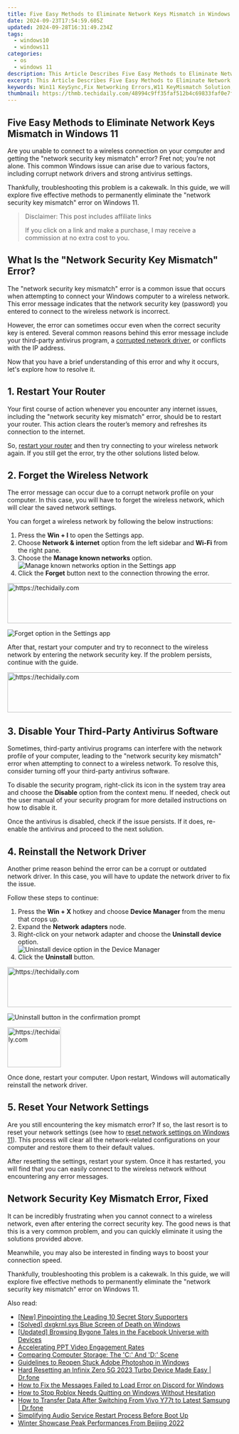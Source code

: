 ```yaml
---
title: Five Easy Methods to Eliminate Network Keys Mismatch in Windows 11
date: 2024-09-23T17:54:59.605Z
updated: 2024-09-28T16:31:49.234Z
tags:
  - windows10
  - windows11
categories:
  - os
  - windows 11
description: This Article Describes Five Easy Methods to Eliminate Network Keys Mismatch in Windows 11
excerpt: This Article Describes Five Easy Methods to Eliminate Network Keys Mismatch in Windows 11
keywords: Win11 KeySync,Fix Networking Errors,W11 KeyMismatch Solution,Eliminate Keysync Issue,Windows 11 KeySync Tips,Remove Networking Mismatch,Methods for Win11 Keyfix
thumbnail: https://thmb.techidaily.com/48994c9ff35faf512b4c69833faf0e7ff28b80b0df78e2f2b0d58f413fb2991f.jpg
---
```


## Five Easy Methods to Eliminate Network Keys Mismatch in Windows 11

 Are you unable to connect to a wireless connection on your computer and getting the "network security key mismatch" error? Fret not; you're not alone. This common Windows issue can arise due to various factors, including corrupt network drivers and strong antivirus settings.

 Thankfully, troubleshooting this problem is a cakewalk. In this guide, we will explore five effective methods to permanently eliminate the "network security key mismatch" error on Windows 11\.

>  Disclaimer: This post includes affiliate links
>
>  If you click on a link and make a purchase, I may receive a commission at no extra cost to you.
>

## What Is the "Network Security Key Mismatch" Error?

 The "network security key mismatch" error is a common issue that occurs when attempting to connect your Windows computer to a wireless network. This error message indicates that the network security key (password) you entered to connect to the wireless network is incorrect.

 However, the error can sometimes occur even when the correct security key is entered. Several common reasons behind this error message include your third-party antivirus program, a [corrupted network driver](https://www.makeuseof.com/how-to-fix-corrupt-drivers-on-windows-10/), or conflicts with the IP address.

 Now that you have a brief understanding of this error and why it occurs, let's explore how to resolve it.

## 1\. Restart Your Router

 Your first course of action whenever you encounter any internet issues, including the "network security key mismatch" error, should be to restart your router. This action clears the router’s memory and refreshes its connection to the internet.

 So, [restart your router](https://www.makeuseof.com/reboot-router-correct-way/) and then try connecting to your wireless network again. If you still get the error, try the other solutions listed below.

## 2\. Forget the Wireless Network

 The error message can occur due to a corrupt network profile on your computer. In this case, you will have to forget the wireless network, which will clear the saved network settings.

 You can forget a wireless network by following the below instructions:

1. Press the **Win + I** to open the Settings app.
2. Choose **Network & internet** option from the left sidebar and **Wi-Fi** from the right pane.
3. Choose the **Manage known networks** option.  
![Manage known networks option in the Settings app](https://static1.makeuseofimages.com/wordpress/wp-content/uploads/2023/08/manage-known-networks-option.jpg)
4. Click the **Forget** button next to the connection throwing the error.  

<!-- affiliate ads begin -->
<a href="https://aligracehair.sjv.io/c/5597632/2087253/19272" target="_top" id="2087253">
  <img src="//a.impactradius-go.com/display-ad/19272-2087253" border="0" alt="https://techidaily.com" width="728" height="90"/>
</a>
<img height="0" width="0" src="https://aligracehair.sjv.io/i/5597632/2087253/19272" style="position:absolute;visibility:hidden;" border="0" />
<!-- affiliate ads end -->

![Forget option in the Settings app](https://static1.makeuseofimages.com/wordpress/wp-content/uploads/2023/08/forget-option.jpg)

 After that, restart your computer and try to reconnect to the wireless network by entering the network security key. If the problem persists, continue with the guide.

<!-- affiliate ads begin -->
<a href="https://ephamedtechinc.pxf.io/c/5597632/2130533/26400" target="_top" id="2130533">
  <img src="//a.impactradius-go.com/display-ad/26400-2130533" border="0" alt="https://techidaily.com" width="728" height="90"/>
</a>
<img height="0" width="0" src="https://ephamedtechinc.pxf.io/i/5597632/2130533/26400" style="position:absolute;visibility:hidden;" border="0" />
<!-- affiliate ads end -->

## 3\. Disable Your Third-Party Antivirus Software

 Sometimes, third-party antivirus programs can interfere with the network profile of your computer, leading to the "network security key mismatch" error when attempting to connect to a wireless network. To resolve this, consider turning off your third-party antivirus software.

 To disable the security program, right-click its icon in the system tray area and choose the **Disable** option from the context menu. If needed, check out the user manual of your security program for more detailed instructions on how to disable it.

 Once the antivirus is disabled, check if the issue persists. If it does, re-enable the antivirus and proceed to the next solution.

## 4\. Reinstall the Network Driver

 Another prime reason behind the error can be a corrupt or outdated network driver. In this case, you will have to update the network driver to fix the issue.

 Follow these steps to continue:

1. Press the **Win + X** hotkey and choose **Device** **Manager** from the menu that crops up.
2. Expand the **Network** **adapters** node.
3. Right-click on your network adapter and choose the **Uninstall** **device** option.  
![Uninstall device option in the Device Manager](https://static1.makeuseofimages.com/wordpress/wp-content/uploads/2023/08/uninstall-device.jpg)
4. Click the **Uninstall** button.  

<!-- affiliate ads begin -->
<a href="https://appsumo.8odi.net/c/5597632/2002018/7443" target="_top" id="2002018">
  <img src="//a.impactradius-go.com/display-ad/7443-2002018" border="0" alt="https://techidaily.com" width="728" height="90"/>
</a>
<img height="0" width="0" src="https://appsumo.8odi.net/i/5597632/2002018/7443" style="position:absolute;visibility:hidden;" border="0" />
<!-- affiliate ads end -->

![Uninstall button in the confirmation prompt](https://static1.makeuseofimages.com/wordpress/wp-content/uploads/2023/08/uninstall.jpg)

<!-- affiliate ads begin -->
<a href="https://bluettiit.sjv.io/c/5597632/2148127/17093" target="_top" id="2148127">
  <img src="//a.impactradius-go.com/display-ad/17093-2148127" border="0" alt="https://techidaily.com" width="120" height="90"/>
</a>
<img height="0" width="0" src="https://bluettiit.sjv.io/i/5597632/2148127/17093" style="position:absolute;visibility:hidden;" border="0" />
<!-- affiliate ads end -->

 Once done, restart your computer. Upon restart, Windows will automatically reinstall the network driver.

## 5\. Reset Your Network Settings

 Are you still encountering the key mismatch error? If so, the last resort is to reset your network settings (see how to [reset network settings on Windows 11](https://www.makeuseof.com/reset-network-settings-windows-11/)). This process will clear all the network-related configurations on your computer and restore them to their default values.

 After resetting the settings, restart your system. Once it has restarted, you will find that you can easily connect to the wireless network without encountering any error messages.

## Network Security Key Mismatch Error, Fixed

 It can be incredibly frustrating when you cannot connect to a wireless network, even after entering the correct security key. The good news is that this is a very common problem, and you can quickly eliminate it using the solutions provided above.

 Meanwhile, you may also be interested in finding ways to boost your connection speed.

 Thankfully, troubleshooting this problem is a cakewalk. In this guide, we will explore five effective methods to permanently eliminate the "network security key mismatch" error on Windows 11\.

<span class="atpl-alsoreadstyle">Also read:</span>
<div><ul>
<li><a href="https://instagram-video-recordings.techidaily.com/new-pinpointing-the-leading-10-secret-story-supporters/"><u>[New] Pinpointing the Leading 10 Secret Story Supporters</u></a></li>
<li><a href="https://network-issues.techidaily.com/solved-dxgkrnlsys-blue-screen-of-death-on-windows/"><u>[Solved] dxgkrnl.sys Blue Screen of Death on Windows</u></a></li>
<li><a href="https://facebook-clips.techidaily.com/updated-browsing-bygone-tales-in-the-facebook-universe-with-devices/"><u>[Updated] Browsing Bygone Tales in the Facebook Universe with Devices</u></a></li>
<li><a href="https://extra-resources.techidaily.com/accelerating-ppt-video-engagement-rates/"><u>Accelerating PPT Video Engagement Rates</u></a></li>
<li><a href="https://win11-tips.techidaily.com/comparing-computer-storage-the-c-and-d-scene/"><u>Comparing Computer Storage: The 'C:' And 'D:' Scene</u></a></li>
<li><a href="https://win11.techidaily.com/guidelines-to-reopen-stuck-adobe-photoshop-in-windows/"><u>Guidelines to Reopen Stuck Adobe Photoshop in Windows</u></a></li>
<li><a href="https://techidaily.com/hard-resetting-an-infinix-zero-5g-2023-turbo-device-made-easy-drfone-by-drfone-reset-android-reset-android/"><u>Hard Resetting an Infinix Zero 5G 2023 Turbo Device Made Easy | Dr.fone</u></a></li>
<li><a href="https://win11-tips.techidaily.com/how-to-fix-the-messages-failed-to-load-error-on-discord-for-windows/"><u>How to Fix the Messages Failed to Load Error on Discord for Windows</u></a></li>
<li><a href="https://win11-tips.techidaily.com/how-to-stop-roblox-needs-quitting-on-windows-without-hesitation/"><u>How to Stop Roblox Needs Quitting on Windows Without Hesitation</u></a></li>
<li><a href="https://android-transfer.techidaily.com/how-to-transfer-data-after-switching-from-vivo-y77t-to-latest-samsung-drfone-by-drfone-transfer-from-android-transfer-from-android/"><u>How to Transfer Data After Switching From Vivo Y77t to Latest Samsung | Dr.fone</u></a></li>
<li><a href="https://win11-tips.techidaily.com/simplifying-audio-service-restart-process-before-boot-up/"><u>Simplifying Audio Service Restart Process Before Boot Up</u></a></li>
<li><a href="https://fox-blue.techidaily.com/winter-showcase-peak-performances-from-beijing-2022/"><u>Winter Showcase Peak Performances From Beijing 2022</u></a></li>
</ul></div>

<ins class="adsbygoogle"
      style="display:block"
      data-ad-client="ca-pub-7571918770474297"
      data-ad-slot="8358498916"
      data-ad-format="auto"
      data-full-width-responsive="true"></ins>
    